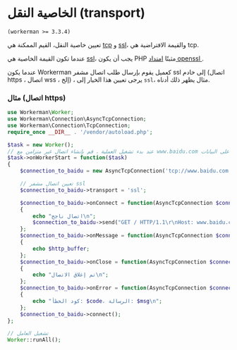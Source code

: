 # الخاصية النقل (transport)

```(workerman >= 3.3.4)```

تعيين خاصية النقل، القيم الممكنة هي [tcp](https://baike.baidu.com/subview/32754/8048820.htm) و [ssl](https://baike.baidu.com/view/525499.htm)، والقيمة الافتراضية هي tcp.

عندما تكون القيمة الخاصية هي [ssl](https://baike.baidu.com/view/525499.htm)، يجب أن يكون PHP مثبتًا [امتداد openssl ](https://php.net/manual/zh/book.openssl.php).

عندما يكون Workerman كعميل يقوم بإرسال طلب اتصال مشفر ssl إلى خادم (اتصال https ، اتصال wss ، إلخ) ، يرجى تعيين هذا الخيار إلى ```ssl```، مثال يظهر ذلك أدناه.

### مثال (اتصال https)
```php
use Workerman\Worker;
use Workerman\Connection\AsyncTcpConnection;
use Workerman\Connection\TcpConnection;
require_once __DIR__ . '/vendor/autoload.php';

$task = new Worker();
// عند بدء تشغيل العملية ، قم بإنشاء اتصال غير متزامن مع www.baidu.com وإرسال البيانات للحصول على البيانات
$task->onWorkerStart = function($task)
{
    $connection_to_baidu = new AsyncTcpConnection('tcp://www.baidu.com:443');

    // تعيين اتصال مشفر ssl 
    $connection_to_baidu->transport = 'ssl';

    $connection_to_baidu->onConnect = function(AsyncTcpConnection $connection_to_baidu)
    {
        echo "اتصال ناجح\n";
        $connection_to_baidu->send("GET / HTTP/1.1\r\nHost: www.baidu.com\r\nConnection: keep-alive\r\n\r\n");
    };
    $connection_to_baidu->onMessage = function(AsyncTcpConnection $connection_to_baidu, $http_buffer)
    {
        echo $http_buffer;
    };
    $connection_to_baidu->onClose = function(AsyncTcpConnection $connection_to_baidu)
    {
        echo "تم إغلاق الاتصال\n";
    };
    $connection_to_baidu->onError = function(AsyncTcpConnection $connection_to_baidu, $code, $msg)
    {
        echo "كود الخطأ: $code، الرسالة: $msg\n";
    };
    $connection_to_baidu->connect();
};

// تشغيل العامل
Worker::runAll();
```
